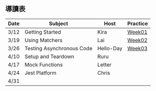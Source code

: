 
## 導讀表

|Date|Subject|Host|Practice|
|--- |-------|----|--------|
|3/12|Getting Started|Kira|[Week01](https://github.com/DeepJavaScript/UnitTestByJest/tree/Clark/week01)|
|3/19|Using Matchers|Lai|[Week02](https://github.com/DeepJavaScript/UnitTestByJest/tree/Clark/week02)|
|3/26|Testing Asynchronous Code|Hello-Day|[Week03](https://github.com/DeepJavaScript/UnitTestByJest/tree/Clark/week03)|
|4/10|Setup and Teardown|Ruru|
|4/17|Mock Functions|Letter|
|4/24|Jest Platform|Chris|
|4/31|